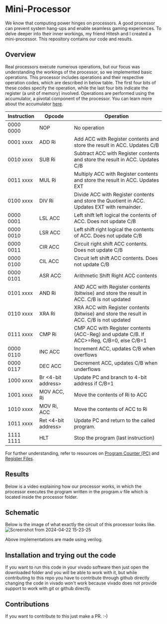 # Mini-Processor

We know that computing power hinges on processors. A good processor can prevent system hang-ups and enable seamless gaming experiences. To delve deeper into their inner workings, my friend Hitesh and I created a mini-processor. This repository contains our code and results.

## Overview

Real processors execute numerous operations, but our focus was understanding the workings of the processor, so we implemented basic operations. This processor includes operations and their respective operation codes, which are described in below table. The first four bits of these codes specify the operation, while the last four bits indicate the register (a unit of memory) involved. Operations are performed using the accumulator, a pivotal component of the processor. You can learn more about the accumulator [here](https://www.studysmarter.co.uk/explanations/computer-science/computer-organisation-and-architecture/accumulator/#:~:text=An%20accumulator%20functions%20as%20a,main%20memory%20or%20another%20register.).

| Instruction | Opcode | Operation          |
|-------------|--------|--------------------|
| 0000 0000   | NOP    | No operation       |                                                  
| 0001 xxxx   | ADD Ri | Add ACC with Register contents and store the result in ACC. Updates C/B | 
| 0010 xxxx   | SUB Ri | Subtract ACC with Register contents and store the result in ACC. Updates C/B | 
| 0011 xxxx   | MUL Ri | Multiply ACC with Register contents and store the result in ACC. Updates EXT | 
| 0100 xxxx   | DIV Ri | Divide ACC with Register contents and store the Quotient in ACC. Updates EXT with remainder. | 
| 0000 0001   | LSL ACC| Left shift left logical the contents of ACC. Does not update C/B | 
| 0000 0010   | LSR ACC| Left shift right logical the contents of ACC. Does not update C/B | 
| 0000 0011   | CIR ACC| Circuit right shift ACC contents. Does not update C/B | 
| 0000 0100   | CIL ACC| Circuit left shift ACC contents. Does not update C/B | 
| 0000 0101   | ASR ACC| Arithmetic Shift Right ACC contents | 
| 0101 xxxx   | AND Ri | AND ACC with Register contents (bitwise) and store the result in ACC. C/B is not updated | 
| 0110 xxxx   | XRA Ri | XRA ACC with Register contents (bitwise) and store the result in ACC. C/B is not updated | 
| 0111 xxxx   | CMP Ri | CMP ACC with Register contents (ACC-Reg) and update C/B. If ACC>=Reg, C/B=0, else C/B=1 | 
| 0000 0110   | INC ACC| Increment ACC, updates C/B when overflows | 
| 0000 0117   | DEC ACC| Decrement ACC, updates C/B when underflows | 
| 1000 xxxx   | Br <4-bit address> | Update PC and branch to 4-bit address if C/B=1 | 
| 1001 xxxx   | MOV ACC, Ri | Move the contents of Ri to ACC | 
| 1010 xxxx   | MOV Ri, ACC | Move the contents of ACC to Ri | 
| 1011 xxxx   | Ret <4-bit address> | Update PC and return to the called program. | 
| 1111 1111   | HLT    | Stop the program (last instruction) | 

For further understanding, refer to resources on [Program Counter (PC)](https://en.wikipedia.org/wiki/Program_counter#:~:text=The%20program%20counter%20(PC)%2C,computer%20is%20in%20its%20program) and [Register Files](https://en.wikipedia.org/wiki/Register_file#:~:text=A%20register%20file%20is%20an,functional%20units%20on%20the%20chip.).


## Results

Below is a video explaining how our processor works, in which the processor executes the program written in the program.v file which is located inside the processor folder.



## Schematic

Below is the image of what exactly the circuit of this processor looks like.
![Screenshot from 2024-04-22 15-23-25](https://github.com/RuchitJagodara/Mini-Processor/assets/137716667/aa150603-9907-4933-95fb-d379e97d71cb)


Above implementations are made using verilog.

## Installation and trying out the code

If you want to run this code in your vivado software then just open the downloaded folder and you will be able to work with it, but while contributing to this repo you have to contribute through github directly changing the code in vivado won't work because vivado does not provide support to work with git or github directly.

## Contributions

If you want to contribute to this just make a PR. :-)
